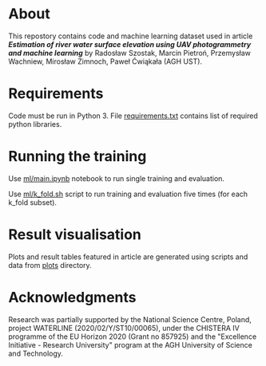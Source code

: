 # About
This repostory contains code and machine learning dataset used in article ***Estimation of river water surface elevation using UAV photogrammetry and machine learning*** by Radosław Szostak, Marcin Pietroń, Przemysław Wachniew, Mirosław Zimnoch, Paweł Ćwiąkała (AGH UST).

# Requirements
Code must be run in Python 3. File [requirements.txt](https://github.com/radekszostak/river-wse-uav-ml/blob/master/requirements.txt) contains list of required python libraries.

# Running the training
Use [ml/main.ipynb](https://github.com/radekszostak/river-wse-uav-ml/blob/master/ml/main.ipynb) notebook to run single training and evaluation.

Use [ml/k_fold.sh](https://github.com/radekszostak/river-wse-uav-ml/blob/master/ml/k_fold.sh) script to run training and evaluation five times (for each k_fold subset).

# Result visualisation
Plots and result tables featured in article are generated using scripts and data from [plots](https://github.com/radekszostak/river-wse-uav-ml/tree/master/plots) directory.

# Acknowledgments
Research was partially supported by the National Science Centre, Poland, project WATERLINE (2020/02/Y/ST10/00065), under the CHISTERA IV programme of the EU Horizon 2020 (Grant no 857925) and the "Excellence Initiative - Research University" program at the AGH University of Science and Technology.
